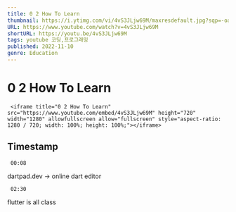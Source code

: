 ```yaml
---
title: 0 2 How To Learn 
thumbnail: https://i.ytimg.com/vi/4vS3JLjw69M/maxresdefault.jpg?sqp=-oaymwEmCIAKENAF8quKqQMa8AEB-AH-CYAC0AWKAgwIABABGEggYShlMA8=&amp;rs=AOn4CLAvcI7XuYiCGtQuNIL2rGkP-WFh6g 
URL: https://www.youtube.com/watch?v=4vS3JLjw69M 
shortURL: https://youtu.be/4vS3JLjw69M 
tags: youtube 코딩,프로그래밍 
published: 2022-11-10
genre: Education 
---
```

# 0 2 How To Learn 

```timestamp-url 
 <iframe title="0 2 How To Learn" src="https://www.youtube.com/embed/4vS3JLjw69M" height="720" width="1280" allowfullscreen allow="fullscreen" style="aspect-ratio: 1280 / 720; width: 100%; height: 100%;"></iframe>
 ```


## Timestamp
```timestamp 
 00:08
 ```
dartpad.dev -> online dart editor
```timestamp 
 02:30
 ```
flutter is all class
